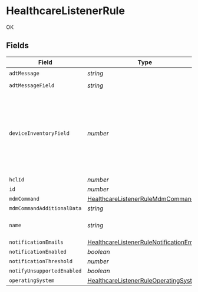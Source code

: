 # HealthcareListenerRule

OK


## Fields

| Field                                                                                                       | Type                                                                                                        | Required                                                                                                    | Description                                                                                                 | Example                                                                                                     |
| ----------------------------------------------------------------------------------------------------------- | ----------------------------------------------------------------------------------------------------------- | ----------------------------------------------------------------------------------------------------------- | ----------------------------------------------------------------------------------------------------------- | ----------------------------------------------------------------------------------------------------------- |
| `adtMessage`                                                                                                | *string*                                                                                                    | :heavy_check_mark:                                                                                          | N/A                                                                                                         | A03                                                                                                         |
| `adtMessageField`                                                                                           | *string*                                                                                                    | :heavy_check_mark:                                                                                          | N/A                                                                                                         | PV1-6-3                                                                                                     |
| `deviceInventoryField`                                                                                      | *number*                                                                                                    | :heavy_minus_sign:                                                                                          | -1 represents the location field 'Room'; any other number is a mobile device extension attribute ID.        |                                                                                                             |
| `hclId`                                                                                                     | *number*                                                                                                    | :heavy_minus_sign:                                                                                          | N/A                                                                                                         | 1                                                                                                           |
| `id`                                                                                                        | *number*                                                                                                    | :heavy_minus_sign:                                                                                          | N/A                                                                                                         | 1                                                                                                           |
| `mdmCommand`                                                                                                | [HealthcareListenerRuleMdmCommand](../../models/shared/healthcarelistenerrulemdmcommand.md)                 | :heavy_minus_sign:                                                                                          | N/A                                                                                                         |                                                                                                             |
| `mdmCommandAdditionalData`                                                                                  | *string*                                                                                                    | :heavy_minus_sign:                                                                                          | N/A                                                                                                         |                                                                                                             |
| `name`                                                                                                      | *string*                                                                                                    | :heavy_check_mark:                                                                                          | N/A                                                                                                         | Patient Discharge - Wipe                                                                                    |
| `notificationEmails`                                                                                        | [HealthcareListenerRuleNotificationEmails](../../models/shared/healthcarelistenerrulenotificationemails.md) | :heavy_minus_sign:                                                                                          | N/A                                                                                                         |                                                                                                             |
| `notificationEnabled`                                                                                       | *boolean*                                                                                                   | :heavy_minus_sign:                                                                                          | N/A                                                                                                         |                                                                                                             |
| `notificationThreshold`                                                                                     | *number*                                                                                                    | :heavy_minus_sign:                                                                                          | N/A                                                                                                         |                                                                                                             |
| `notifyUnsupportedEnabled`                                                                                  | *boolean*                                                                                                   | :heavy_minus_sign:                                                                                          | N/A                                                                                                         |                                                                                                             |
| `operatingSystem`                                                                                           | [HealthcareListenerRuleOperatingSystem](../../models/shared/healthcarelistenerruleoperatingsystem.md)       | :heavy_minus_sign:                                                                                          | N/A                                                                                                         |                                                                                                             |